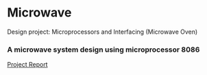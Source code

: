 # Microwave
Design project: Microprocessors and Interfacing (Microwave Oven)
### A microwave system design using microprocessor 8086
[Project Report](https://github.com/nzare/Microwave/blob/master/MUP_group79.pdf)
